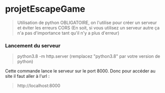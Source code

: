 # projetEscapeGame
>Utilisation de python OBLIGATOIRE, on l'utilise pour créer un serveur et éviter les erreurs CORS
(En soit, si vous utilisez un serveur autre ça n'a pas d'importance tant qu'il n'y a plus d'erreur)

### Lancement du serveur ###
>python3.8 -m http.server
(remplacez "python3.8" par votre version de python)

Cette commande lance le serveur sur le port 8000.
Donc pour accéder au site il faut aller à l'url :
>http://localhost:8000
